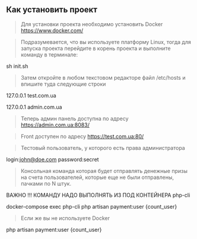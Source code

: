 ## Как установить проект

> Для установки проекта необходимо установить Docker https://www.docker.com/

> Подразумевается, что вы используете платформу Linux, тогда для запуска проекта перейдите в корень проекта и выполните команду в терминале:

sh init.sh



>Затем откройте в любом текстовом редакторе файл /etc/hosts и впишите туда следующие строки


127.0.0.1      test.com.ua

127.0.0.1      admin.com.ua



>Теперь админ панель доступна по адресу https://admin.com.ua:8083/

>Front доступен по адресу https://test.com.ua:80/

>Тестовый пользователь, у которого есть права администратора


login:john@doe.com
password:secret


>Консольная команда которая будет отправлять денежные призы на счета пользователей, которые еще не были отправлены, пачками по N штук.

ВАЖНО !!! КОМАНДУ НАДО ВЫПОЛНЯТЬ ИЗ ПОД КОНТЕЙНЕРА php-cli


docker-compose exec php-cli php artisan payment:user {count_user}


> Если же вы не используете Docker

php artisan payment:user {count_user}
